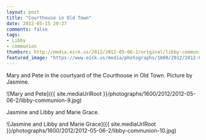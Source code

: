 ```yaml
---
layout: post
title: "Courthouse in Old Town"
date: 2012-05-15 20:27
comments: false
tags: 
- Libby
- communion
thumbsrc: http://media.eick.us/2012/2012-05-06-2/original/libby-communion-7.jpg
featured_image: "https://www.eick.us/media/photographs/1600/2012/2012-05-06-2/libby-communion-9.jpg"
---
```

Mary and Pete in the courtyard of the Courthouse in Old Town.  Picture by Jasmine.



![Mary and Pete]({{ site.mediaUrlRoot }}/photographs/1600/2012/2012-05-06-2/libby-communion-9.jpg)


Jasmine and Libby and Marie Grace.



![Jasmine and Libby and Marie Grace]({{ site.mediaUrlRoot }}/photographs/1600/2012/2012-05-06-2/libby-communion-10.jpg)

